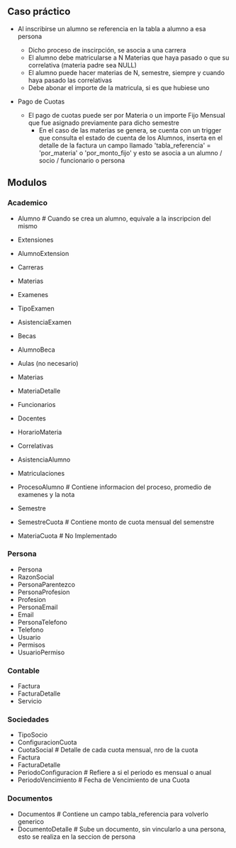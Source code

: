 ## Caso práctico ##


- Al inscribirse un alumno se referencia en la tabla a alumno a esa persona
	- Dicho proceso de inscirpción, se asocia a una carrera
	- El alumno debe matricularse a N Materias que haya pasado o que su correlativa (materia padre sea NULL)
	- El alumno puede hacer materias de N, semestre, siempre y cuando haya pasado las correlativas
	- Debe abonar el importe de la matricula, si es que hubiese uno

- Pago de Cuotas
	- El pago de cuotas puede ser por Materia o un importe Fijo Mensual que fue asignado previamente para dicho semestre
		- En el caso de las materias se genera, se cuenta con un trigger que consulta el estado de cuenta de los Alumnos, inserta en el detalle de la factura un campo llamado 'tabla_referencia' = 'por_materia' o 'por_monto_fijo' y esto se asocia a un alumno / socio / funcionario o persona




## Modulos ##

### Academico ###

* Alumno # Cuando se crea un alumno, equivale a la inscripcion del mismo

* Extensiones
* AlumnoExtension
* Carreras
* Materias
* Examenes
* TipoExamen
* AsistenciaExamen
* Becas
* AlumnoBeca
* Aulas (no necesario)
* Materias
* MateriaDetalle
* Funcionarios
* Docentes
* HorarioMateria
* Correlativas
* AsistenciaAlumno
* Matriculaciones
* ProcesoAlumno # Contiene informacion del proceso, promedio de examenes y la nota
* Semestre
* SemestreCuota # Contiene monto de cuota mensual del semenstre
* MateriaCuota # No Implementado

### Persona ###
* Persona
* RazonSocial
* PersonaParentezco
* PersonaProfesion
* Profesion
* PersonaEmail
* Email
* PersonaTelefono
* Telefono
* Usuario
* Permisos
* UsuarioPermiso

### Contable ###
* Factura
* FacturaDetalle
* Servicio

### Sociedades ###
* TipoSocio
* ConfiguracionCuota
* CuotaSocial # Detalle de cada cuota mensual, nro de la cuota
* Factura
* FacturaDetalle
* PeriodoConfiguracion # Refiere a si el periodo es mensual o anual
* PeriodoVencimiento # Fecha de Vencimiento de una Cuota


### Documentos ###
* Documentos # Contiene un campo tabla_referencia para volverlo generico
* DocumentoDetalle # Sube un documento, sin vincularlo a una persona, esto se realiza en la seccion de persona